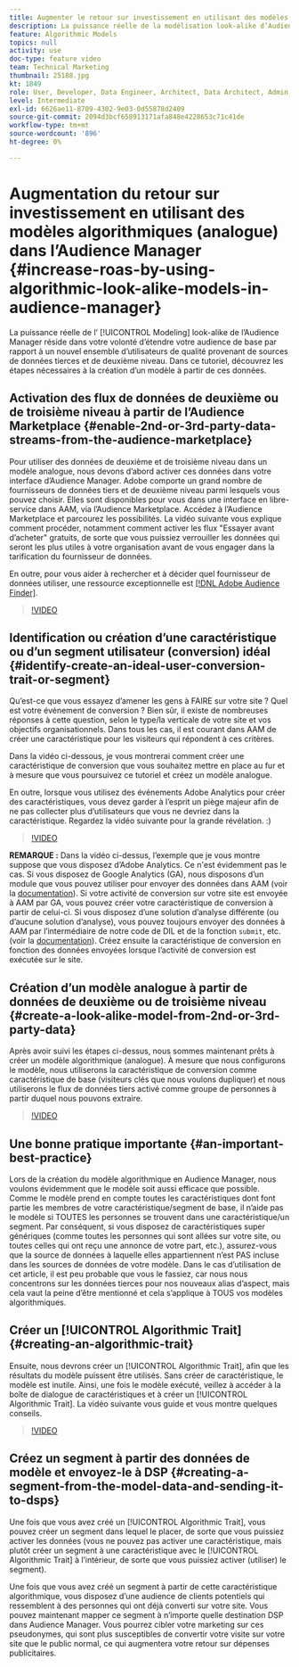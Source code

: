 ```yaml
---
title: Augmenter le retour sur investissement en utilisant des modèles algorithmiques (analogue)
description: La puissance réelle de la modélisation look-alike d’Audience Manager réside dans le fait que vous cherchez à étendre votre audience de base par rapport à un nouvel ensemble d’utilisateurs de qualité provenant de sources de données tierces et de deuxième niveau. Dans ce tutoriel, découvrez les étapes de création d’un modèle à partir de ces données.
feature: Algorithmic Models
topics: null
activity: use
doc-type: feature video
team: Technical Marketing
thumbnail: 25188.jpg
kt: 1849
role: User, Developer, Data Engineer, Architect, Data Architect, Admin, Leader
level: Intermediate
exl-id: 6626ae11-8709-4302-9e03-0d55878d2409
source-git-commit: 2094d3bcf658913171afa848e4228653c71c41de
workflow-type: tm+mt
source-wordcount: '896'
ht-degree: 0%

---
```


# Augmentation du retour sur investissement en utilisant des modèles algorithmiques (analogue) dans l’Audience Manager {#increase-roas-by-using-algorithmic-look-alike-models-in-audience-manager}

La puissance réelle de l’ [!UICONTROL Modeling] look-alike de l’Audience Manager réside dans votre volonté d’étendre votre audience de base par rapport à un nouvel ensemble d’utilisateurs de qualité provenant de sources de données tierces et de deuxième niveau. Dans ce tutoriel, découvrez les étapes nécessaires à la création d’un modèle à partir de ces données.

## Activation des flux de données de deuxième ou de troisième niveau à partir de l’Audience Marketplace {#enable-2nd-or-3rd-party-data-streams-from-the-audience-marketplace}

Pour utiliser des données de deuxième et de troisième niveau dans un modèle analogue, nous devons d’abord activer ces données dans votre interface d’Audience Manager. Adobe comporte un grand nombre de fournisseurs de données tiers et de deuxième niveau parmi lesquels vous pouvez choisir. Elles sont disponibles pour vous dans une interface en libre-service dans AAM, via l’Audience Marketplace. Accédez à l’Audience Marketplace et parcourez les possibilités. La vidéo suivante vous explique comment procéder, notamment comment activer les flux &quot;Essayer avant d’acheter&quot; gratuits, de sorte que vous puissiez verrouiller les données qui seront les plus utiles à votre organisation avant de vous engager dans la tarification du fournisseur de données.

En outre, pour vous aider à rechercher et à décider quel fournisseur de données utiliser, une ressource exceptionnelle est [[!DNL Adobe Audience Finder]](https://www.adobe-audience-finder.com/).

>[!VIDEO](https://video.tv.adobe.com/v/25188/?quality=12)

## Identification ou création d’une caractéristique ou d’un segment utilisateur (conversion) idéal {#identify-create-an-ideal-user-conversion-trait-or-segment}

Qu’est-ce que vous essayez d’amener les gens à FAIRE sur votre site ? Quel est votre événement de conversion ? Bien sûr, il existe de nombreuses réponses à cette question, selon le type/la verticale de votre site et vos objectifs organisationnels. Dans tous les cas, il est courant dans AAM de créer une caractéristique pour les visiteurs qui répondent à ces critères.

Dans la vidéo ci-dessous, je vous montrerai comment créer une caractéristique de conversion que vous souhaitez mettre en place au fur et à mesure que vous poursuivez ce tutoriel et créez un modèle analogue.

En outre, lorsque vous utilisez des événements Adobe Analytics pour créer des caractéristiques, vous devez garder à l’esprit un piège majeur afin de ne pas collecter plus d’utilisateurs que vous ne devriez dans la caractéristique. Regardez la vidéo suivante pour la grande révélation. :)

>[!VIDEO](https://video.tv.adobe.com/v/23431/?quality=12)

**REMARQUE :** Dans la vidéo ci-dessus, l’exemple que je vous montre suppose que vous disposez d’Adobe Analytics. Ce n&#39;est évidemment pas le cas. Si vous disposez de Google Analytics (GA), nous disposons d’un module que vous pouvez utiliser pour envoyer des données dans AAM (voir la [documentation](https://experienceleague.adobe.com/docs/audience-manager/user-guide/dil-api/dil-modules.html?lang=fr)). Si votre activité de conversion sur votre site est envoyée à AAM par GA, vous pouvez créer votre caractéristique de conversion à partir de celui-ci. Si vous disposez d’une solution d’analyse différente (ou d’aucune solution d’analyse), vous pouvez toujours envoyer des données à AAM par l’intermédiaire de notre code de DIL et de la fonction `submit`, etc. (voir la [documentation](https://experienceleague.adobe.com/docs/audience-manager/user-guide/dil-api/dil-overview.html?lang=fr)). Créez ensuite la caractéristique de conversion en fonction des données envoyées lorsque l’activité de conversion est exécutée sur le site.

## Création d’un modèle analogue à partir de données de deuxième ou de troisième niveau {#create-a-look-alike-model-from-2nd-or-3rd-party-data}

Après avoir suivi les étapes ci-dessus, nous sommes maintenant prêts à créer un modèle algorithmique (analogue). À mesure que nous configurons le modèle, nous utiliserons la caractéristique de conversion comme caractéristique de base (visiteurs clés que nous voulons dupliquer) et nous utiliserons le flux de données tiers activé comme groupe de personnes à partir duquel nous pouvons extraire.

>[!VIDEO](https://video.tv.adobe.com/v/25190/?quality-12)

## Une bonne pratique importante {#an-important-best-practice}

Lors de la création du modèle algorithmique en Audience Manager, nous voulons évidemment que le modèle soit aussi efficace que possible. Comme le modèle prend en compte toutes les caractéristiques dont font partie les membres de votre caractéristique/segment de base, il n’aide pas le modèle si TOUTES les personnes se trouvent dans une caractéristique/un segment. Par conséquent, si vous disposez de caractéristiques super génériques (comme toutes les personnes qui sont allées sur votre site, ou toutes celles qui ont reçu une annonce de votre part, etc.), assurez-vous que la source de données à laquelle elles appartiennent n’est PAS incluse dans les sources de données de votre modèle. Dans le cas d’utilisation de cet article, il est peu probable que vous le fassiez, car nous nous concentrons sur les données tierces pour nos nouveaux alias d’aspect, mais cela vaut la peine d’être mentionné et cela s’applique à TOUS vos modèles algorithmiques.

## Créer un [!UICONTROL Algorithmic Trait] {#creating-an-algorithmic-trait}

Ensuite, nous devrons créer un [!UICONTROL Algorithmic Trait], afin que les résultats du modèle puissent être utilisés. Sans créer de caractéristique, le modèle est inutile. Ainsi, une fois le modèle exécuté, veillez à accéder à la boîte de dialogue de caractéristiques et à créer un [!UICONTROL Algorithmic Trait]. La vidéo suivante vous guide et vous montre quelques conseils.

>[!VIDEO](https://video.tv.adobe.com/v/25191/?quality=12)

## Créez un segment à partir des données de modèle et envoyez-le à DSP {#creating-a-segment-from-the-model-data-and-sending-it-to-dsps}

Une fois que vous avez créé un [!UICONTROL Algorithmic Trait], vous pouvez créer un segment dans lequel le placer, de sorte que vous puissiez activer les données (vous ne pouvez pas activer une caractéristique, mais plutôt créer un segment à une caractéristique avec le [!UICONTROL Algorithmic Trait] à l’intérieur, de sorte que vous puissiez activer (utiliser) le segment).

Une fois que vous avez créé un segment à partir de cette caractéristique algorithmique, vous disposez d’une audience de clients potentiels qui ressemblent à des personnes qui ont déjà converti sur votre site. Vous pouvez maintenant mapper ce segment à n’importe quelle destination DSP dans Audience Manager. Vous pourrez cibler votre marketing sur ces pseudonymes, qui sont plus susceptibles de convertir votre visite sur votre site que le public normal, ce qui augmentera votre retour sur dépenses publicitaires.

